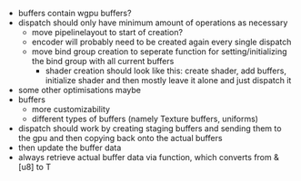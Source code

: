 - buffers contain wgpu buffers?
- dispatch should only have minimum amount of operations as necessary
    - move pipelinelayout to start of creation?
    - encoder will probably need to be created again every single dispatch
    - move bind group creation to seperate function for setting/initializing the bind group with all current buffers
        - shader creation should look like this: create shader, add buffers, initialize shader and then mostly leave it alone and just dispatch it
- some other optimisations maybe
- buffers 
    - more customizability 
    - different types of buffers (namely Texture buffers, uniforms)
- dispatch should work by creating staging buffers and sending them to the gpu and then copying back onto the actual buffers
- then update the buffer data
- always retrieve actual buffer data via function, which converts from &[u8] to T
